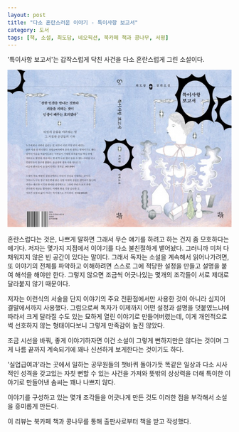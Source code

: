 ```yaml
---
layout: post
title: "다소 혼란스러운 이야기 - 특이사항 보고서"
category: 도서
tags: [책, 소설, 최도담, 네오픽션, 북카페 책과 콩나무, 서평]
---
```


'특이사항 보고서'는
갑작스럽게 닥친 사건을 다소 혼란스럽게 그린 소설이다.

![표지](/images/book/significant-event-report-book.jpg)

혼란스럽다는 것은, 나쁘게 말하면 그래서 무슨 얘기를 하려고 하는 건지 좀 모호하다는 얘기다.
저자는 몇가지 지점에서 이야기를 다소 불친절하게 뱉어놨다.
그러니까 미처 다 채워지지 않은 빈 공간이 있다는 말이다.
그래서 독자는 소설을 계속해서 읽어나가려면,
또 이야기의 전체를 파악하고 이해하려면
스스로 그에 적당한 설정을 만들고 설명을 붙여 해석을 해야만 한다.
그렇지 않으면 조금씩 어긋나있는 몇개의 조각들이 서로 제대로 달라붙지 않기 때문이다.

저자는 이런식의 서술을 단지 이야기의 주요 전환점에서만 사용한 것이 아니라
심지어 결말에서까지 사용했다.
그럼으로써 독자가 이제까지 어떤 설정과 설명을 덧붙였느냐에 따라서 크게 달라질 수도 있는
묘하게 열린 이야기로 만들어버렸는데,
이게 개인적으로 썩 선호하지 않는 형태이다보니 그렇게 만족감이 높진 않았다.

조금 시선을 바꿔, 좋게 이야기하자면
이건 소설이 그렇게 뻔하지만은 않다는 것이며
그게 나름 끝까지 계속되기에 꽤나 신선하게 보게한다는 것이기도 하다.

'실업급여과'라는 곳에서 일하는 공무원들의 챗바퀴 돌아가듯 똑같은 일상과
다소 시사적인 성격을 갖고있는 자칫 뻔할 수 있는 사건을 가져와
뜻밖의 상상력을 더해 특이한 이야기로 만들어낸 솜씨는 꽤나 나쁘지 않다.

이야기를 구성하고 있는 몇개 조각들을 어긋나게 만든 것도
이러한 점을 부각해서 소설을 흥미롭게 만든다.



<div class="im im-info">
이 리뷰는 북카페 책과 콩나무를 통해 출판사로부터 책을 받고 작성했다.
</div>
